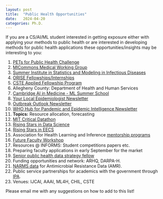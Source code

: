 ```yaml
---
layout: post
title:  "Public Health Opportunities"
date:   2024-04-20 
categories: Ph.D. 
---
```


If you are a CS/AI/ML student interested in getting exposure either with applying your methods to public health or are interested in developing methods for public health applications these opportunities/insights may be interesting to you: 

1. [PETs for Public Health Challenge](https://data.org/initiatives/pets-challenge/) 
2. [MlCommons Medical Working Group](https://mlcommons.org/working-groups/data/medical/)
3. [Summer Institute in Statistics and Modeling in Infectious Diseases](https://sph.emory.edu/SISMID/index.html)
4. [ORISE Fellowships/Internships](https://orise.orau.gov/index.html) 
5. [CSTE Applied Fellowship Program](https://cstefellows.org/)
6. Allegheny County: Department of Health and Human Services 
7. [Cambridge AI in Medicine - ML Summer School](https://www.linkedin.com/company/cambridge-centre-for-ai-in-medicine/)
8. [Your Local Epidemiologist Newsletter](https://yourlocalepidemiologist.substack.com/)
9. [Outbreak Outlook Newsletter](https://caitlinrivers.substack.com/)
10. [WHO Hub for Pandemic and Epidemic Intelligence Newsletter](https://pandemichub.who.int/)
11. **Topics:** Resource allocation, forecasting
12. [MIT Critical Datathon](https://criticaldatathon.github.io/)
13. [Rising Stars in Data Science](https://datascience.uchicago.edu/research/postdoctoral-programs/rising-stars/)
14. [Rising Stars in EECS](https://www.eecs.mit.edu/community-equity/rising-stars-in-eecs/)
15. Association for Health Learning and Inference [mentorship programs](https://ahli.cc/ml4h/mentorship-programs/)
16. [Future Faculty Workshop](https://faculty.northeastern.edu/advance/faculty-recruitment/future-faculty-workshop/)
17. Resources @ INFORMS: Student competitions papers etc.
18. Preparing faculty applications in early September for the market
19. [Senior public health data strategy fellow](https://www.hsp-inc.com/cste-senior-public-health-data-strategy-fellow-srrh/)
20. Funding opportunities and network: ARHQ, DARPA-H.
21. [NARMS data](https://www.fda.gov/animal-veterinary/national-antimicrobial-resistance-monitoring-system/narms-now-integrated-data) for Antimicrobial Resistance Data (AMR).
22. Public service partnerships for academics with the government through [IPA](https://ourpublicservice.org/our-solutions/workforce/federal-hiring/intergovernmental-personnel-act-hiring-and-placement/).
23. Venues: IJCAI, AAAI, ML4H, CHIL, CSTE


Please email me with any suggestions on how to add to this list! 
